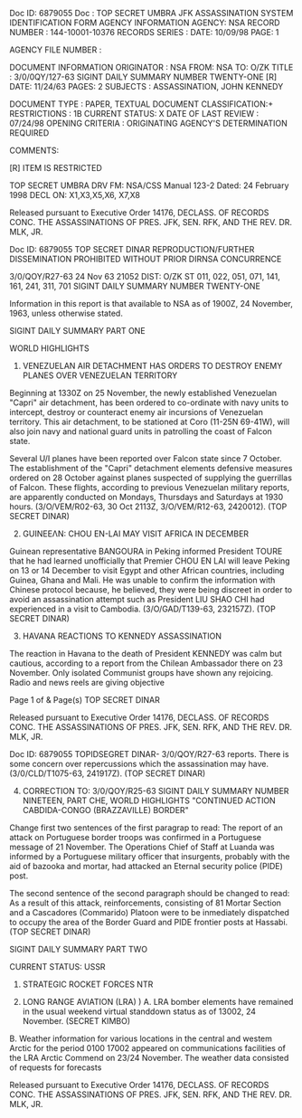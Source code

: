 Doc ID: 6879055
Doc
:
TOP SECRET UMBRA
JFK ASSASSINATION SYSTEM
IDENTIFICATION FORM
AGENCY INFORMATION
AGENCY: NSA
RECORD NUMBER : 144-10001-10376
RECORDS SERIES :
DATE: 10/09/98
PAGE: 1

AGENCY FILE NUMBER :

DOCUMENT INFORMATION
ORIGINATOR : NSA
FROM: NSA
TO: O/ZK
TITLE :
3/0/0QY/127-63 SIGINT DAILY SUMMARY NUMBER TWENTY-ONE [R]
DATE: 11/24/63
PAGES: 2
SUBJECTS :
ASSASSINATION, JOHN KENNEDY

DOCUMENT TYPE : PAPER, TEXTUAL DOCUMENT
CLASSIFICATION:+
RESTRICTIONS : 1B
CURRENT STATUS: X
DATE OF LAST REVIEW : 07/24/98
OPENING CRITERIA :
ORIGINATING AGENCY'S DETERMINATION REQUIRED

COMMENTS:

[R] ITEM IS RESTRICTED

TOP SECRET UMBRA
DRV FM: NSA/CSS Manual 123-2
Dated: 24 February 1998
DECL ON: X1,X3,X5,X6, X7,X8

Released pursuant to Executive Order 14176, DECLASS. OF RECORDS CONC. THE ASSASSINATIONS OF PRES. JFK, SEN.
RFK, AND THE REV. DR. MLK, JR.

Doc ID: 6879055
TOP SECRET DINAR
REPRODUCTION/FURTHER DISSEMINATION PROHIBITED
WITHOUT PRIOR DIRNSA CONCURRENCE

3/0/QOY/R27-63
24 Nov 63 21052
DIST: O/ZK
ST 011, 022, 051, 071,
141, 161, 241, 311,
701
SIGINT DAILY SUMMARY NUMBER TWENTY-ONE

Information in this report is that available to NSA as of
1900Z, 24 November, 1963, unless otherwise stated.

SIGINT DAILY SUMMARY PART ONE

WORLD HIGHLIGHTS

1. VENEZUELAN AIR DETACHMENT HAS ORDERS TO DESTROY ENEMY
PLANES OVER VENEZUELAN TERRITORY

Beginning at 1330Z on 25 November, the newly established
Venezuelan "Capri" air detachment, has been ordered to co-ordinate
with navy units to intercept, destroy or counteract enemy air
incursions of Venezuelan territory. This air detachment, to be
stationed at Coro (11-25N 69-41W), will also join navy and national
guard units in patrolling the coast of Falcon state.

Several U/I planes have been reported over Falcon state
since 7 October. The establishment of the "Capri" detachment
elements defensive measures ordered on 28 October against planes
suspected of supplying the guerrillas of Falcon. These flights,
according to previous Venezuelan military reports, are apparently
conducted on Mondays, Thursdays and Saturdays at 1930 hours.
(3/O/VEM/R02-63, 30 Oct 2113Z, 3/O/VEM/R12-63, 2420012). (TOP
SECRET DINAR)

2. GUINEΕΛΝ: CHOU EN-LAI MAY VISIT AFRICA IN DECEMBER

Guinean representative BANGOURA in Peking informed
President TOURE that he had learned unofficially that Premier
CHOU EN LAI will leave Peking on 13 or 14 December to visit
Egypt and other African countries, including Guinea, Ghana
and Mali. He was unable to confirm the information with
Chinese protocol because, he believed, they were being
discreet in order to avoid an assassination attempt such
as President LIU SHAO CHI had experienced in a visit to
Cambodia. (3/O/GAD/T139-63, 232157Z). (TOP SECRET DINAR)

3. HAVANA REACTIONS TO KENNEDY ASSASSINATION

The reaction in Havana to the death of President KENNEDY
was calm but cautious, according to a report from the Chilean
Ambassador there on 23 November. Only isolated Communist groups
have shown any rejoicing. Radio and news reels are giving objective

Page 1 of & Page(s)
TOP SECRET DINAR

Released pursuant to Executive Order 14176, DECLASS. OF RECORDS CONC. THE ASSASSINATIONS OF PRES. JFK, SEN.
RFK, AND THE REV. DR. MLK, JR.

Doc ID: 6879055
TOPIDSEGRET DINAR-
3/0/QOY/R27-63
reports. There is some concern over repercussions which the
assassination may have. (3/0/CLD/T1075-63, 241917Z). (TOP SECRET
DINAR)

4. CORRECTION TO: 3/0/QOY/R25-63 SIGINT DAILY SUMMARY NUMBER
NINETEEN, PART CHE, WORLD HIGHLIGHTS "CONTINUED ACTION
CABDIDA-CONGO (BRAZZAVILLE) BORDER"

Change first two sentences of the first paragrap to read:
The report of an attack on Portuguese border troops was confirmed
in a Portuguese message of 21 November. The Operations Chief of
Staff at Luanda was informed by a Portuguese military officer that
insurgents, probably with the aid of bazooka and mortar, had
attacked an Eternal security police (PIDE) post.

The second sentence of the second paragraph should be
changed to read: As a result of this attack, reinforcements,
consisting of 81 Mortar Section and a Cascadores (Commarido)
Platoon were to be inmediately dispatched to occupy the area
of the Border Guard and PIDE frontier posts at Hassabi. (TOP
SECRET DINAR)

SIGINT DAILY SUMMARY PART TWO

CURRENT STATUS: USSR

1. STRATEGIC ROCKET FORCES NTR

2. LONG RANGE AVIATION (LRA)
)
A. LRA bomber elements have remained in the usual weekend
virtual standdown status as of 13002, 24 November. (SECRET KIMBO)

B. Weather information for various locations in the central
and westem Arctic for the period 0100 17002 appeared on
communications facilities of the LRA Arctic Commend on 23/24
November. The weather data consisted of requests for forecasts

Released pursuant to Executive Order 14176, DECLASS. OF RECORDS CONC. THE ASSASSINATIONS OF PRES. JFK, SEN.
RFK, AND THE REV. DR. MLK, JR.

